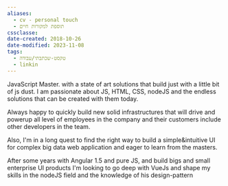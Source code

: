 ```yaml
---
aliases:
  - cv - personal touch
  - תוספת למקורות חיים
cssclasse: 
date-created: 2018-10-26
date-modified: 2023-11-08
tags:
  - טקסט-שכתבתי/עבודה
  - linkin
---
```


JavaScript Master. with a state of art solutions that build just with a little bit of js dust. I am passionate about JS, HTML, CSS, nodeJS and the endless solutions that can be created with them today.

Always happy to quickly build new solid infrastructures that will drive and powerup all level of employees in the company and their customers include other developers in the team.

Also,  I'm in a long quest to find the right way to build a simple&intuitive UI for complex big data web application and eager to learn from the masters.

After some years with Angular 1.5 and pure JS, and build bigs and small enterprise UI products  I'm looking to go deep with VueJs and shape my skills in the nodeJS field and the knowledge of his design-pattern
